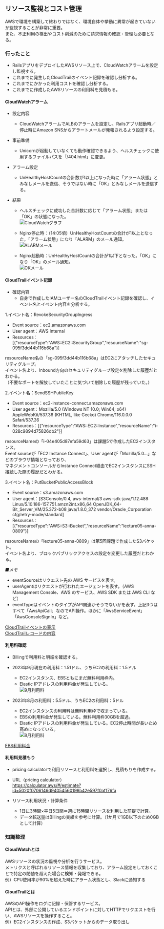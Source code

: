 ## リソース監視とコスト管理
AWSで環境を構築して終わりではなく、環境自体や挙動に異常が起きていないか監視することが非常に重要。  
また、不正利用の検出やコスト削減のために請求情報の確認・管理も必要となる。    

### 行ったこと
- RailsアプリをデプロイしたAWSリソース上で、CloudWatchアラームを設定し監視する。  
- これまでに発生したCloudTrailのイベント記録を確認し分析する。  
- これまでにかかった利用コストを確認し分析する。  
- これまでに作成したAWSリソースの利用料を見積もる。

#### CloudWatchアラーム
- 設定内容
  - CloudWatchアラームでALBのアラームを設定し、Railsアプリ起動時／停止時にAmazon SNSからアラートメールが発報されるよう設定する。  

- 事前準備  
  - Unicornが起動していなくても動作確認できるよう、ヘルスチェックに使用するファイルパスを「/404.html」に変更。  

- アラーム設定  
  - UnHealthyHostCountの合計数が1以上になった時に「アラーム状態」とみなしメールを送信、そうではない時に「OK」とみなしメールを送信する。  

- 結果  
  - ヘルスチェックに成功した合計数に応じて「アラーム状態」または「OK」の状態になった。  
  ![CloudWatchグラフ](images/5_observation_cost-control/1_cloudwatch_graph.PNG)  

  - Nginx停止時：（14:05頃）UnHealthyHostCountの合計が1以上となった。「アラーム状態」になり「ALARM」のメール通知。  
  ![ALARMメール](images/5_observation_cost-control/2_cloudwatch_alarm_mail.PNG)  
  
  - Nginx起動時：UnHealthyHostCountの合計が1以下となった。「OK」になり「OK」のメール通知。  
  ![OKメール](images/5_observation_cost-control/3_cloudwatch_ok_mail.PNG)  

#### CloudTrailイベント記録 
- 確認内容
  - 自身で作成したIAMユーザー名のCloudTrailイベント記録を確認し、イベント名とイベント内容を分析する。

1.イベント名：RevokeSecurityGroupIngress  
- Event source：ec2.amazonaws.com  
- User agent：AWS Internal  
- Resources：[{"resourceType":"AWS::EC2::SecurityGroup","resourceName":"sg-095f3dd44b116b68a"}]  

resourceName名の「sg-095f3dd44b116b68a」はEC2にアタッチしたセキュリティグループ。  
イベント名より、Inbound方向のセキュリティグループ設定を削除した履歴だとわかる。  
（不要なポートを解放していたことに気づいて削除した履歴が残っていた。）  

2.イベント名：SendSSHPublicKey  
- Event source：ec2-instance-connect.amazonaws.com  
- User agent：Mozilla/5.0 (Windows NT 10.0; Win64; x64) AppleWebKit/537.36 (KHTML, like Gecko) Chrome/116.0.0.0 Safari/537.36  
- Resources：[{"resourceType":"AWS::EC2::Instance","resourceName":"i-028c9894d75826db2"}]  

resourceNameの「i-04e405d87efa59d63」は課題5で作成したEC2インスタンス。  
Event sourceが「EC2 Instance Connect」、User agentが「Mozilla/5.0...」などのブラウザ情報となっており、  
マネジメントコンソールからInstance Connect経由でEC2インスタンスにSSH接続した際の履歴だとわかる。  

3.イベント名：PutBucketPublicAccessBlock  
- Event source：s3.amazonaws.com  
- User agent：[S3Console/0.4, aws-internal/3 aws-sdk-java/1.12.488 Linux/5.10.186-157.751.amzn2int.x86_64 OpenJDK_64-Bit_Server_VM/25.372-b08 java/1.8.0_372 vendor/Oracle_Corporation cfg/retry-mode/standard]  
- Resources：[{"resourceType":"AWS::S3::Bucket","resourceName":"lecture05-anna-0809"}]  

resourceNameの「lecture05-anna-0809」は第5回課題で作成したS3バケット。  
イベント名より、ブロックパブリックアクセスの設定を変更した履歴だとわかる。  

*■メモ*
- eventSourceはリクエスト先の AWS サービスを表す。  
- userAgentはリクエストが行われたエージェントを表す。（AWS Management Console、AWS のサービス、AWS SDK または AWS CLI など）  
- eventTypeはイベントのタイプがAPI関連かそうでないかを表す。上記3つはすべて「AwsApiCall」なのでAPI操作。ほかに「AwsServiceEvent」「AwsConsoleSignIn」など。  

[CloudTrailイベントの表示](https://docs.aws.amazon.com/ja_jp/awscloudtrail/latest/userguide/view-cloudtrail-events-console.html)  
[CloudTrailレコードの内容](https://docs.aws.amazon.com/ja_jp/awscloudtrail/latest/userguide/cloudtrail-event-reference-record-contents.html)  

#### 利用料確認
- Billingで利用料と明細を確認する。

- 2023年9月現在の利用料：1.51ドル、うちEC2の利用料：1.5ドル
  - EC2インスタンス、EBSともにまだ無料利用枠内。  
  - Elastic IPアドレスの利用料金が発生している。  
![9月利用料](images/5_observation_cost-control/4_september_currentfee.PNG)  

- 2023年8月の利用料：5.5ドル、うちEC2の利用料：5ドル  
  - EC2インスタンスの利用料は無料利用枠で収まっている。  
  - EBSの利用料金が発生している。無料利用枠30GBを超過。  
  - Elastic IPアドレスの利用料金が発生している。EC2停止時間が長いため高めになっている。  
![8月利用料](images/5_observation_cost-control/5_august_totalfee.PNG)  

[EBS利用料金](https://aws.amazon.com/jp/ebs/pricing/)

#### 利用料見積もり
- pricing calculatorで利用リソースと利用料を選択し、見積もりを作成する。

- URL（pricing calculator）  
https://calculator.aws/#/estimate?id=5020f0706146d94054560198b42e597f0af176fa  

- リソース利用状況・計算条件  
  - 1日に3時間×平日5日間＝週に15時間リソースを利用した前提で計算。  
  - データ転送量はBillingの実績を参考に計算。（1か月で1GB以下のため0GBとして計算）  

### 知識整理
#### CloudWatchとは  
AWSリソースの状況の監視や分析を行うサービス。  
メトリクスと呼ばれるリソース情報を収集しており、アラーム設定をしておくことで特定の閾値を超えた場合に検知・発報できる。  
例）CPU使用率が90%を超えた時にアラーム状態とし、Slackに通知する  

#### CloudTrailとは  
AWSのAPI操作をログに記録・保管するサービス。  
APIとは、外部に公開しているエンドポイントに対してHTTPでリクエストを行い、AWSリソースを操作すること。  
例）EC2インスタンスの作成、S3バケットからのデータ取り出し  